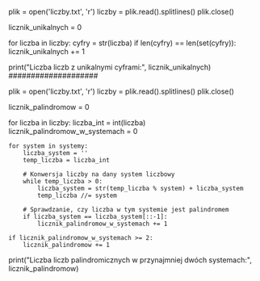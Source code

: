 plik = open('liczby.txt', 'r')
liczby = plik.read().splitlines()
plik.close()

licznik_unikalnych = 0

for liczba in liczby:
    cyfry = str(liczba)
    if len(cyfry) == len(set(cyfry)):
        licznik_unikalnych += 1

print("Liczba liczb z unikalnymi cyframi:", licznik_unikalnych)
####################

plik = open('liczby.txt', 'r')
liczby = plik.read().splitlines()
plik.close()

licznik_palindromow = 0

for liczba in liczby:
    liczba_int = int(liczba)
    licznik_palindromow_w_systemach = 0
    
    for system in systemy:
        liczba_system = ''
        temp_liczba = liczba_int
        
        # Konwersja liczby na dany system liczbowy
        while temp_liczba > 0:
            liczba_system = str(temp_liczba % system) + liczba_system
            temp_liczba //= system
        
        # Sprawdzanie, czy liczba w tym systemie jest palindromem
        if liczba_system == liczba_system[::-1]:
            licznik_palindromow_w_systemach += 1

    if licznik_palindromow_w_systemach >= 2:
        licznik_palindromow += 1

print("Liczba liczb palindromicznych w przynajmniej dwóch systemach:", licznik_palindromow)
